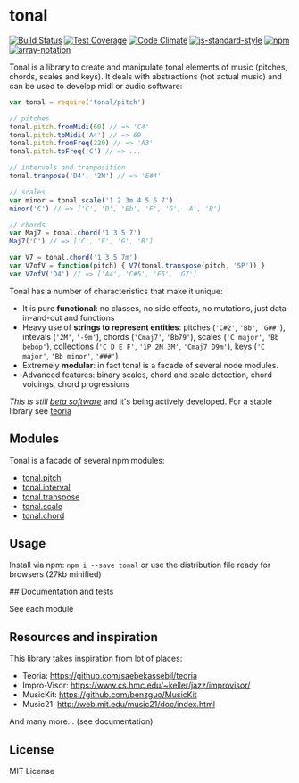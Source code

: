# tonal

[![Build Status](https://travis-ci.org/danigb/tonal.svg?branch=master)](https://travis-ci.org/danigb/tonal)
[![Test Coverage](https://codeclimate.com/github/danigb/tonal/badges/coverage.svg)](https://codeclimate.com/github/danigb/tonal/coverage)
[![Code Climate](https://codeclimate.com/github/danigb/tonal/badges/gpa.svg)](https://codeclimate.com/github/danigb/tonal)
[![js-standard-style](https://img.shields.io/badge/code%20style-standard-brightgreen.svg?style=flat)](https://github.com/feross/standard)
[![npm](https://img.shields.io/npm/v/tonal.svg)](https://www.npmjs.com/package/tonal)
[![array-notation](https://img.shields.io/badge/array--notation-compatible-yellow.svg)](https://github.com/danigb/pitch-array)

Tonal is a library to create and manipulate tonal elements of music (pitches, chords, scales and keys). It deals with abstractions (not actual music) and can be used to develop midi or audio software:

```js
var tonal = require('tonal/pitch')

// pitches
tonal.pitch.fromMidi(60) // => 'C4'
tonal.pitch.toMidi('A4') // => 69
tonal.pitch.fromFreq(220) // => 'A3'
tonal.pitch.toFreq('C') // => ...

// intervals and tranposition
tonal.tranpose('D4', '2M') // => 'E#4'

// scales
var minor = tonal.scale('1 2 3m 4 5 6 7')
minor('C') // => ['C', 'D', 'Eb', 'F', 'G', 'A', 'B']

// chords
var Maj7 = tonal.chord('1 3 5 7')
Maj7('C') // => ['C', 'E', 'G', 'B']

var V7 = tonal.chord('1 3 5 7m')
var V7ofV = function(pitch) { V7(tonal.transpose(pitch, '5P')) }
var V7ofV('D4') // => ['A4', 'C#5', 'E5', 'G7']
```

Tonal has a number of characteristics that make it unique:

- It is pure __functional__: no classes, no side effects, no mutations, just data-in-and-out and functions
- Heavy use of __strings to represent entities__: pitches (`'C#2'`, `'Bb'`, `'G##'`), intevals (`'2M'`, `'-9m'`), chords (`'Cmaj7'`, `'Bb79'`), scales (`'C major'`, `'Bb bebop'`), collections (`'C D E F'`, `'1P 2M 3M'`, `'Cmaj7 D9m'`), keys (`'C major'`, `'Bb minor'`, `'###'`)
- Extremely __modular__: in fact tonal is a facade of several node modules.
- Advanced features: binary scales, chord and scale detection, chord voicings, chord progressions

_This is still [beta software](https://github.com/danigb/tonal/blob/master/docs/TODO.md)_ and it's being actively developed. For a stable library see [teoria](https://github.com/saebekassebil/teoria)

## Modules

Tonal is a facade of several npm modules:

- [tonal.pitch](https://github.com/danigb/music-pitch)
- [tonal.interval](https://github.com/danigb/music-interval)
- [tonal.transpose](https://github.com/danigb/pitch-transpose)
- [tonal.scale](https://github.com/danigb/music-scale)
- [tonal.chord](https://github.com/danigb/music-chord)

## Usage

Install via npm: `npm i --save tonal` or use the distribution file ready for browsers (27kb minified)

## Documentation and tests

See each module

## Resources and inspiration

This library takes inspiration from lot of places:

- Teoria: https://github.com/saebekassebil/teoria
- Impro-Visor: https://www.cs.hmc.edu/~keller/jazz/improvisor/
- MusicKit: https://github.com/benzguo/MusicKit
- Music21: http://web.mit.edu/music21/doc/index.html

And many more... (see documentation)

## License

MIT License
